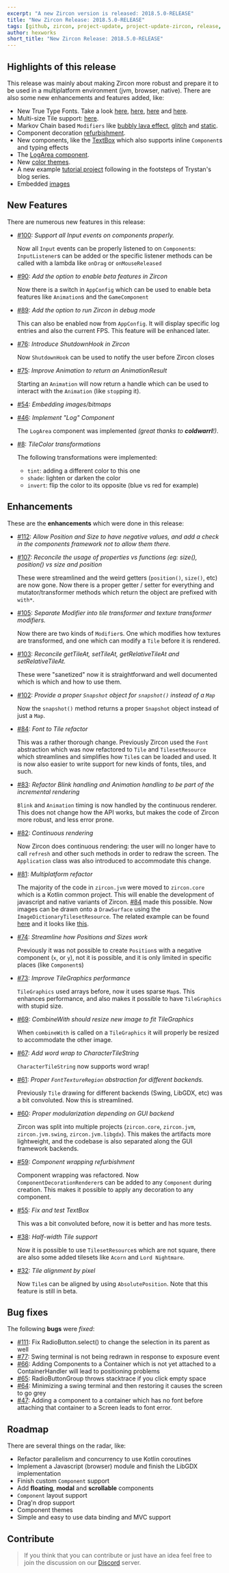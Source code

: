 ```yaml
---
excerpt: "A new Zircon version is released: 2018.5.0-RELEASE"
title: "New Zircon Release: 2018.5.0-RELEASE"
tags: [github, zircon, project-update, project-update-zircon, release, release-zircon]
author: hexworks
short_title: "New Zircon Release: 2018.5.0-RELEASE"
---
```


## Highlights of this release

This release was mainly about making Zircon more robust and prepare it to be used in a multiplatform environment
(jvm, browser, native). There are also some new enhancements and features added, like:

- New True Type Fonts. Take a look [here](https://cdn.discordapp.com/attachments/363771631727804416/485181978031947787/unknown.png),
[here](https://cdn.discordapp.com/attachments/363771631727804416/485183071340199969/unknown.png),
[here](https://cdn.discordapp.com/attachments/363771631727804416/485189629817913344/unknown.png) and
[here](https://cdn.discordapp.com/attachments/363771631727804416/485192295604289560/unknown.png).
- Multi-size Tile support: [here](https://cdn.discordapp.com/attachments/205245036084985857/482557725432086538/unknown.png).
- Markov Chain based `Modifiers` like [bubbly lava effect](https://cdn.discordapp.com/attachments/363771631727804416/491268920217698304/lava.gif),
[glitch](https://cdn.discordapp.com/attachments/363771631727804416/496333815564730369/static.gif) and 
[static](https://cdn.discordapp.com/attachments/363771631727804416/496420195804381194/static.gif).
- Component decoration [refurbishment](https://cdn.discordapp.com/attachments/363771631727804416/493152143310585886/unknown.png).
- New components, like the [TextBox](https://cdn.discordapp.com/attachments/363771631727804416/497789071943401482/textbox.gif)
  which also supports inline `Component`s and typing effects
- The [LogArea component](https://cdn.discordapp.com/attachments/363771631727804416/497907392676233217/logscrolling.gif).
- New [color themes](https://cdn.discordapp.com/attachments/363771631727804416/480148560160096267/color_themes.gif).
- A new example [tutorial project](https://cdn.discordapp.com/attachments/363771631727804416/479419587507650580/GIF.gif) following
in the footsteps of Trystan's blog series.
- Embedded [images](https://cdn.discordapp.com/attachments/363771631727804416/473081792321159209/unknown.png)


## New Features

There are numerous new features in this release:

- [#100](https://github.com/Hexworks/zircon/issues/100): *Support all Input events on components properly.*

  Now all `Input` events can be properly listened to on `Component`s: `InputListener`s can be added or
  the specific listener methods can be called with a lambda like `onDrag` or `onMouseReleased`
- [#90](https://github.com/Hexworks/zircon/issues/90): *Add the option to enable beta features in Zircon*

  Now there is a switch in `AppConfig` which can be used to enable beta features like `Animation`s and
  the `GameComponent`
- [#89](https://github.com/Hexworks/zircon/issues/89): *Add the option to run Zircon in debug mode*

  This can also be enabled now from `AppConfig`. It will display specific log entries and also the current
  FPS. This feature will be enhanced later.
- [#76](https://github.com/Hexworks/zircon/issues/76): *Introduce ShutdownHook in Zircon*

  Now `ShutdownHook` can be used to notify the user before Zircon closes  
- [#75](https://github.com/Hexworks/zircon/issues/75): *Improve Animation to return an AnimationResult*

  Starting an `Animation` will now return a handle which can be used to interact with the `Animation` (like `stop`ping it).  
- [#54](https://github.com/Hexworks/zircon/issues/54): *Embedding images/bitmaps*  
- [#46](https://github.com/Hexworks/zircon/issues/46): *Implement "Log" Component*

  The `LogArea` component was implemented *(great thanks to **coldwarrl**!)*.
- [#8](https://github.com/Hexworks/zircon/issues/8): *TileColor transformations*

  The following transformations were implemented:
  - `tint`: adding a different color to this one
  - `shade`: lighten or darken the color
  - `invert`: flip the color to its opposite (blue vs red for example)
  

## Enhancements

These are the **enhancements** which were done in this release:

- [#112](https://github.com/Hexworks/zircon/issues/112): *Allow Position and Size to have negative values, and add a check in the components framework not to allow them there.*
- [#107](https://github.com/Hexworks/zircon/issues/107): *Reconcile the usage of properties vs functions (eg: size(), position() vs size and position*

  These were streamlined and the weird getters (`position()`, `size()`, etc) are now gone. Now there is a proper getter / setter
  for everything and mutator/transformer methods which return the object are prefixed with `with*`.
- [#105](https://github.com/Hexworks/zircon/issues/105): *Separate Modifier into tile transformer and texture transformer modifiers.*

  Now there are two kinds of `Modifier`s. One which modifies how textures are transformed, and one which can modify a `Tile` before
  it is rendered.
- [#103](https://github.com/Hexworks/zircon/issues/103): *Reconcile getTileAt, setTileAt, getRelativeTileAt and setRelativeTileAt.*

  These were "sanetized" now it is straightforward and well documented which is which and how to use them.
- [#102](https://github.com/Hexworks/zircon/issues/102): *Provide a proper `Snapshot` object for `snapshot()` instead of a `Map`*

  Now the `snapshot()` method returns a proper `Snapshot` object instead of just a `Map`. 
- [#84](https://github.com/Hexworks/zircon/issues/84): *Font to Tile refactor*

  This was a rather thorough change. Previously Zircon used the `Font` abstraction which was now refactored
  to `Tile` and `TilesetResource` which streamlines and simplifies how `Tile`s can be loaded and used.
  It is now also easier to write support for new kinds of fonts, tiles, and such.
- [#83](https://github.com/Hexworks/zircon/issues/83): *Refactor Blink handling and Animation handling to be part of the incremental rendering*

  `Blink` and `Animation` timing is now handled by the continuous renderer. This does not change how the API
  works, but makes the code of Zircon more robust, and less error prone.
- [#82](https://github.com/Hexworks/zircon/issues/82): *Continuous rendering*

  Now Zircon does continuous rendering: the user will no longer have to call `refresh` and other such methods
  in order to redraw the screen. The `Application` class was also introduced to accommodate this change.
- [#81](https://github.com/Hexworks/zircon/issues/81): *Multiplatform refactor*

  The majority of the code in `zircon.jvm` were moved to `zircon.core` which is a Kotlin common project.
  This will enable the development of javascript and native variants of Zircon.
  [#84](https://github.com/Hexworks/zircon/issues/84) made this possible. Now images can be drawn onto
  a `DrawSurface` using the `ImageDictionaryTilesetResource`. The related example can be found [here](https://github.com/Hexworks/zircon/blob/c9b3edebc2dc7ae66d58419900523f54579eb370/zircon.examples/src/main/kotlin/org/hexworks/zircon/examples/ImageTileExample.kt)
  and it looks like [this](https://cdn.discordapp.com/attachments/363771631727804416/473082395562737694/unknown.png). 
- [#74](https://github.com/Hexworks/zircon/issues/74): *Streamline how Positions and Sizes work*

  Previously it was not possible to create `Position`s with a negative component (`x`, or `y`), not it
  is possible, and it is only limited in specific places (like `Component`s)
- [#73](https://github.com/Hexworks/zircon/issues/73): *Improve TileGraphics performance*

  `TileGraphics` used arrays before, now it uses sparse `Map`s. This enhances performance, and also makes it possible
  to have `TileGraphics` with stupid size.  
- [#69](https://github.com/Hexworks/zircon/issues/69): *CombineWith should resize new image to fit TileGraphics*

  When `combineWith` is called on a `TileGraphics` it will properly be resized to accommodate the other image.
- [#67](https://github.com/Hexworks/zircon/issues/67): *Add word wrap to CharacterTileString*

  `CharacterTileString` now supports word wrap!
- [#61](https://github.com/Hexworks/zircon/issues/61): *Proper `FontTextureRegion` abstraction for different backends.*

  Previously `Tile` drawing for different backends (Swing, LibGDX, etc) was a bit convoluted. Now this is streamlined.
- [#60](https://github.com/Hexworks/zircon/issues/60): *Proper modularization depending on GUI backend*

  Zircon was split into multiple projects (`zircon.core`, `zircon.jvm`, `zircon.jvm.swing`, `zircon.jvm.libgdx`). This makes
  the artifacts more lightweight, and the codebase is also separated along the GUI framework backends.
- [#59](https://github.com/Hexworks/zircon/issues/59): *Component wrapping refurbishment*

  Component wrapping was refactored. Now `ComponentDecorationRenderer`s can be added to any `Component` during creation.
  This makes it possible to apply any decoration to any component. 
- [#55](https://github.com/Hexworks/zircon/issues/55): *Fix and test TextBox*

  This was a bit convoluted before, now it is better and has more tests.
- [#38](https://github.com/Hexworks/zircon/issues/38): *Half-width Tile support*

  Now it is possible to use `TilesetResource`s which are not square, there are also some added tilesets like
  `Acorn` and `Lord Nightmare`.
- [#32](https://github.com/Hexworks/zircon/issues/32): *Tile alignment by pixel*

  Now `Tile`s can be aligned by using `AbsolutePosition`. Note that this feature is still in beta.


## Bug fixes

The following **bugs** were *fixed*:

- [#111](https://github.com/Hexworks/zircon/issues/111): Fix RadioButton.select() to change the selection in its parent as well
- [#77](https://github.com/Hexworks/zircon/issues/77): Swing terminal is not being redrawn in response to exposure event 
- [#66](https://github.com/Hexworks/zircon/issues/66): Adding Components to a Container which is not yet attached to a ContainerHandler will lead to positioning problems
- [#65](https://github.com/Hexworks/zircon/issues/65): RadioButtonGroup throws stacktrace if you click empty space
- [#64](https://github.com/Hexworks/zircon/issues/64): Minimizing a swing terminal and then restoring it causes the screen to go grey
- [#47](https://github.com/Hexworks/zircon/issues/47): Adding a component to a container which has no font before attaching that container to a Screen leads to font error.


## Roadmap
  
There are several things on the radar, like:

- Refactor parallelism and concurrency to use Kotlin coroutines
- Implement a Javascript (browser) module and finish the LibGDX implementation
- Finish custom `Component` support
- Add **floating**, **modal** and **scrollable** components
- `Component` layout support
- Drag'n drop support
- Component themes
- Simple and easy to use data binding and MVC support

## Contribute

> If you think that you can contribute or just have an idea feel free to join the discussion on our [Discord](https://discord.gg/hbzytQJ) server.

